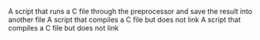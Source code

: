 A script that runs a C file through the preprocessor and save the result into another file
A script that compiles a C file but does not link
A script that compiles a C file but does not link
